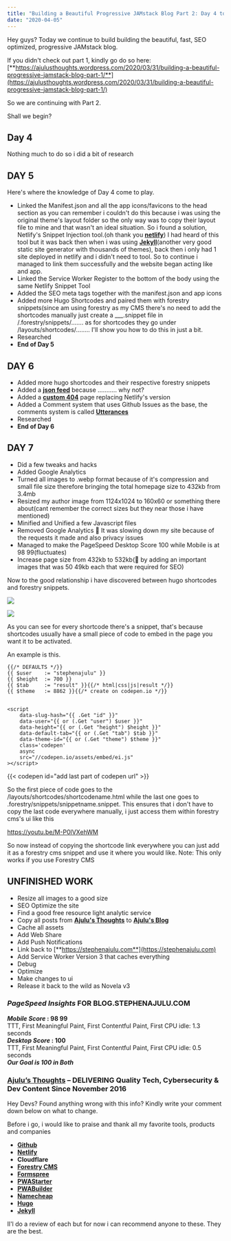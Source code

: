 ```yaml
---
title: "Building a Beautiful Progressive JAMstack Blog Part 2: Day 4 to 7"
date: "2020-04-05"
---
```


Hey guys? Today we continue to build building the beautiful, fast, SEO optimized, progressive JAMstack blog.

If you didn't check out part 1, kindly go do so here: [**https://ajulusthoughts.wordpress.com/2020/03/31/building-a-beautiful-progressive-jamstack-blog-part-1/**](https://ajulusthoughts.wordpress.com/2020/03/31/building-a-beautiful-progressive-jamstack-blog-part-1/)

So we are continuing with Part 2.

Shall we begin?

## Day 4

Nothing much to do so i did a bit of research

## DAY 5

Here's where the knowledge of Day 4 come to play.

- Linked the Manifest.json and all the app icons/favicons to the head section as you can remember i couldn't do this because i was using the original theme's layout folder so the only way was to copy their layout file to mine and that wasn't an ideal situation. So i found a solution, Netlify's Snippet Injection tool.(oh thank you [**netlify**](https://netlify.com)) I had heard of this tool but it was back then when i was using [**Jekyll**](https://jekyllrc.org)(another very good static site generator with thousands of themes), back then i only had 1 site deployed in netlify and i didn't need to tool. So to continue i managed to link them successfully and the website began acting like and app.
- Linked the Service Worker Register to the bottom of the body using the same Netlify Snippet Tool
- Added the SEO meta tags together with the manifest.json and app icons
- Added more Hugo Shortcodes and paired them with forestry snippets(since am using forestry as my CMS there's no need to add the shortcodes manually just create a \_\_\_.snippet file in /.forestry/snippets/....... as for shortcodes they go under /layouts/shortcodes/........ I'll show you how to do this in just a bit.
- Researched
- **End of Day 5**

## DAY 6

- Added more hugo shortcodes and their respective forestry snippets
- Added a [**json feed**](https://blog.stephenajulu.com/feed.json) because ........... why not?
- Added a [**custom 404**](https://blog.stephenajulu.com/404/) page replacing Netlify's version
- Added a Comment system that uses Github Issues as the base, the comments system is called [**Utterances**](https://utteranc.es)
- Researched
- **End of Day 6**

## DAY 7

- Did a few tweaks and hacks
- Added Google Analytics
- Turned all images to .webp format because of it's compression and small file size therefore bringing the total homepage size to 432kb from 3.4mb
- Resized my author image from 1124x1024 to 160x60 or something there about(cant remember the correct sizes but they near those i have mentioned)
- Minified and Unified a few Javascript files
- Removed Google Analytics 🤣 It was slowing down my site because of the requests it made and also privacy issues
- Managed to make the PageSpeed Desktop Score 100 while Mobile is at 98 99(fluctuates)
- Increase page size from 432kb to 532kb(🤣 by adding an important images that was 50 49kb each that were required for SEO)

Now to the good relationship i have discovered between hugo shortcodes and forestry snippets.

![](https://ajulusthoughts.files.wordpress.com/2020/04/screenshot_2020-04-05-stephenajulu-ajulusthoughts1-hugo-shortcodes.png?w=1012)

![](https://ajulusthoughts.files.wordpress.com/2020/04/screenshot_2020-04-05-stephenajulu-ajulusthoughts1-forestry-snippets.png?w=1012)

As you can see for every shortcode there's a snippet, that's because shortcodes usually have a small piece of code to embed in the page you want it to be activated.

An example is this.

```
{{/* DEFAULTS */}}
{{ $user    := "stephenajulu" }}
{{ $height  := 700 }}
{{ $tab     := "result" }}{{/* html|css|js|result */}}
{{ $theme   := 8862 }}{{/* create on codepen.io */}}


<script
    data-slug-hash="{{ .Get "id" }}"
    data-user="{{ or (.Get "user") $user }}"
    data-height="{{ or (.Get "height") $height }}"
    data-default-tab="{{ or (.Get "tab") $tab }}"
    data-theme-id="{{ or (.Get "theme") $theme }}"
    class='codepen'
    async
    src="//codepen.io/assets/embed/ei.js"
></script>
```

{{< codepen id="add last part of codepen url" >}}

So the first piece of code goes to the /layouts/shortcodes/shortcodename.html while the last one goes to .forestry/snippets/snippetname.snippet. This ensures that i don't have to copy the last code everywhere manually, i just access them within forestry cms's ui like this

https://youtu.be/M-P0lVXehWM

So now instead of copying the shortcode link everywhere you can just add it as a forestry cms snippet and use it where you would like. Note: This only works if you use Forestry CMS

## UNFINISHED WORK

- Resize all images to a good size
- SEO Optimize the site
- Find a good free resource light analytic service
- Copy all posts from [**Ajulu's Thoughts**](https://ajulusthoughts.wordpress.com) to [**Ajulu's Blog**](https://blog.stephenajulu.com)
- Cache all assets
- Add Web Share
- Add Push Notifications
- Link back to [**https://stephenajulu.com**](https://stephenajulu.com)
- Add Service Worker Version 3 that caches everything
- Debug
- Optimize
- Make changes to ui
- Release it back to the wild as Novela v3

### _PageSpeed Insights_ FOR BLOG.STEPHENAJULU.COM

**_Mobile Score_ : 98 99**  
TTT, First Meaningful Paint, First Contentful Paint, First CPU idle: 1.3 seconds  
**_Desktop Score_ : 100**  
TTT, First Meaningful Paint, First Contentful Paint, First CPU idle: 0.5 seconds  
_**Our Goal is 100 in Both**_

### **[Ajulu’s Thoughts](https://ajulusthoughts.wordpress.com)** – DELIVERING Quality Tech, Cybersecurity & Dev Content Since November 2016

Hey Devs? Found anything wrong with this info? Kindly write your comment down below on what to change.

Before i go, i would like to praise and thank all my favorite tools, products and companies

- [**Github**](https://github.com)
- [**Netlify**](https://netlify.com)
- **Cloudflare**
- [**Forestry CMS**](https://forestry.io)
- [**Formspree**](https://formspree.io)
- [**PWAStarter**](https://pwastarter.love2dev.com)
- [**PWABuilder**](https://pwabuilder.com)
- [**Namecheap**](https://namecheap.com)
- [**Hugo**](https://gohugo.io)
- [**Jekyll**](https://jekyllrc.org)

Il'l do a review of each but for now i can recommend anyone to these. They are the best.
